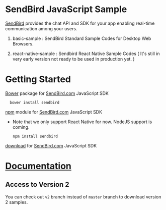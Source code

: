 # SendBird JavaScript Sample

[SendBird](https://sendbird.com) provides the chat API and SDK for your app enabling real-time communication among your users.  

1) basic-sample : SendBird Standard Sample Codes for Desktop Web Browsers.

2) react-native-sample : Sendbird React Native Sample Codes ( It's still in very early version not ready to be used in production yet. ) 


# Getting Started  
  
[Bower](http://bower.io) package for [SendBird.com](https://sendbird.com) JavaScript SDK  

      bower install sendbird


[npm](https://www.npmjs.com/package/sendbird) module for [SendBird.com](https://sendbird.com) JavaScript SDK  
* Note that we only support React Native for now. NodeJS support is coming.

      npm install sendbird


[download](https://github.com/smilefam/SendBird-SDK-JavaScript) for [SendBird.com](https://sendbird.com) JavaScript SDK


# [Documentation](https://docs.sendbird.com/javascript)  

## Access to Version 2

You can check out `v2` branch instead of `master` branch to download version 2 samples.


